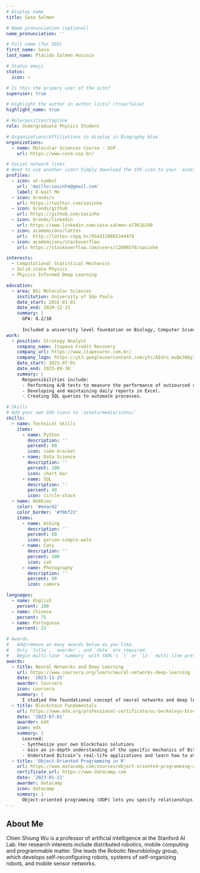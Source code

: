 ```yaml
---
# Display name
title: Sasa Salmen

# Name pronunciation (optional)
name_pronunciation: ''

# Full name (for SEO)
first_name: Sasa
last_name: Plácido Salmen Hussain

# Status emoji
status:
  icon: ⚛️

# Is this the primary user of the site?
superuser: true

# Highlight the author in author lists? (true/false)
highlight_name: true

# Role/position/tagline
role: Undergraduate Physics Student

# Organizations/Affiliations to display in Biography blox
organizations:
  - name: Molecular Sciences Course - USP
    url: https://www.cecm.usp.br/

# Social network links
# Need to use another icon? Simply download the SVG icon to your `assets/media/icons/` folder.
profiles:
  - icon: at-symbol
    url: 'mailto:sasinhe@gmail.com'
    label: E-mail Me
  - icon: brands/x
    url: https://twitter.com/sasinhe
  - icon: brands/github
    url: https://github.com/sasinhe
  - icon: brands/linkedin
    url: https://www.linkedin.com/sasa-salmen-a7361b240
  - icon: academicons/lattes
    url:  http://lattes.cnpq.br/9543110065244479
  - icon: academicons/stackoverflow
    url: https://stackoverflow.com/users/12006578/sasinhe

interests:
  - Computational Statistical Mechanics
  - Solid-state Physics
  - Physics Informed Deep Learning

education:
  - area: BSc Molecular Sciences
    institution: University of São Paulo
    date_start: 2016-01-01
    date_end: 2020-12-31
    summary: |
      GPA: 8.2/10
      
      Included a university level foundation on Biology, Computer Science, Chemistry and Math, further specializing on the full curriculum of a Physics undergraduate course.
work:
  - position: Strategy Analyst
    company_name: Itapeva Credit Recovery
    company_url: https://www.itapevarec.com.br/
    company_logo: https://yt3.googleusercontent.com/ytc/AIdro_muQe3OQy3G-m7q3ZNwTcruZgb8GW8jVel1oPqWBosOGQ=s900-c-k-c0x00ffffff-no-rj
    date_start: 2023-07-01
    date_end: 2023-09-30
    summary: |
      Responsibilities include:
      - Performing A/B tests to measure the performance of outsourced call centers.
      - Developing and maintaining daily reports in Excel.
      - Creating SQL queries to automate processes.

# Skills
# Add your own SVG icons to `assets/media/icons/`
skills:
  - name: Technical Skills
    items:
      - name: Python
        description: ''
        percent: 80
        icon: code-bracket
      - name: Data Science
        description: ''
        percent: 100
        icon: chart-bar
      - name: SQL
        description: ''
        percent: 40
        icon: circle-stack
  - name: Hobbies
    color: '#eeac02'
    color_border: '#f0bf23'
    items:
      - name: Hiking
        description: ''
        percent: 60
        icon: person-simple-walk
      - name: Cats
        description: ''
        percent: 100
        icon: cat
      - name: Photography
        description: ''
        percent: 80
        icon: camera

languages:
  - name: English
    percent: 100
  - name: Chinese
    percent: 75
  - name: Portuguese
    percent: 25

# Awards.
#   Add/remove as many awards below as you like.
#   Only `title`, `awarder`, and `date` are required.
#   Begin multi-line `summary` with YAML's `|` or `|2-` multi-line prefix and indent 2 spaces below.
awards:
  - title: Neural Networks and Deep Learning
    url: https://www.coursera.org/learn/neural-networks-deep-learning
    date: '2023-11-25'
    awarder: Coursera
    icon: coursera
    summary: |
      I studied the foundational concept of neural networks and deep learning. By the end, I was familiar with the significant technological trends driving the rise of deep learning; build, train, and apply fully connected deep neural networks; implement efficient (vectorized) neural networks; identify key parameters in a neural network’s architecture; and apply deep learning to your own applications.
  - title: Blockchain Fundamentals
    url: https://www.edx.org/professional-certificate/uc-berkeleyx-blockchain-fundamentals
    date: '2023-07-01'
    awarder: edX
    icon: edx
    summary: |
      Learned:
      - Synthesize your own blockchain solutions
      - Gain an in-depth understanding of the specific mechanics of Bitcoin
      - Understand Bitcoin’s real-life applications and learn how to attack and destroy Bitcoin, Ethereum, smart contracts and Dapps, and alternatives to Bitcoin’s Proof-of-Work consensus algorithm
  - title: 'Object-Oriented Programming in R'
    url: https://www.datacamp.com/courses/object-oriented-programming-with-s3-and-r6-in-r
    certificate_url: https://www.datacamp.com
    date: '2023-01-21'
    awarder: datacamp
    icon: datacamp
    summary: |
      Object-oriented programming (OOP) lets you specify relationships between functions and the objects that they can act on, helping you manage complexity in your code. This is an intermediate level course, providing an introduction to OOP, using the S3 and R6 systems. S3 is a great day-to-day R programming tool that simplifies some of the functions that you write. R6 is especially useful for industry-specific analyses, working with web APIs, and building GUIs.
---
```


## About Me

Chien Shiung Wu is a professor of artificial intelligence at the Stanford AI Lab. Her research interests include distributed robotics, mobile computing and programmable matter. She leads the Robotic Neurobiology group, which develops self-reconfiguring robots, systems of self-organizing robots, and mobile sensor networks.
